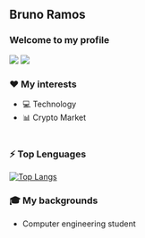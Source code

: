 ## Bruno Ramos

### Welcome to my profile

[<img src="https://img.shields.io/badge/LinkedIn-0077B5?style=for-the-badge&logo=linkedin&logoColor=white" />](https://www.linkedin.com/in/bruno-ramos-11b54a59/)
[<img src="https://img.shields.io/badge/Gmail-D14836?style=for-the-badge&logo=gmail&logoColor=white" />](bruno.rp45@gmail.com)

<h3>❤ My interests</h3>

  * 💻 Technology <br>
  * 📊 Crypto Market <br><br>

<h3>⚡ Top Lenguages</h3>
  
  [![Top Langs](https://github-readme-stats.vercel.app/api/top-langs/?username=ramosbrp)](https://github.com/anuraghazra/github-readme-stats)

<h3>🎓  My backgrounds</h3>
  
  * Computer engineering student


<!--
**ramosbrp/ramosbrp** is a ✨ _special_ ✨ repository because its `README.md` (this file) appears on your GitHub profile.

Here are some ideas to get you started:

- 🔭 I’m currently working on ...
- 🌱 I’m currently learning ...
- 👯 I’m looking to collaborate on ...
- 🤔 I’m looking for help with ...
- 💬 Ask me about ...
- 📫 How to reach me: ...
- 😄 Pronouns: ...
- ⚡ Fun fact: ...
-->
